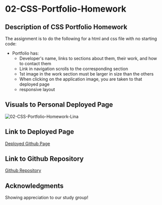 # 02-CSS-Portfolio-Homework

## Description of CSS Portfolio Homework
The assignment is to do the following for a html and css file with no starting code:
* Portfolio has: 
  * Developer's name, links to sections about them, their work, and how to contact them
  * Link in navigation scrolls to the corresponding section
  * 1st image in the work section must be larger in size than the others
  * When clicking on the application image, you are taken to that deployed page
  * responsive layout

## Visuals to Personal Deployed Page
![02-CSS-Portfolio-Homework-Lina](https://user-images.githubusercontent.com/100983245/159594905-94f5aaf0-2d0b-43a7-ac7d-7b4edb367990.png)

## Link to Deployed Page
[Deployed Github Page](https://choilina16.github.io/Lina-Portfolio/)

## Link to Github Repository 
[Github Repository](https://github.com/choilina16/02-CSS-Portfolio-Homework) 

## Acknowledgments 
Showing appreciation to our study group! 
